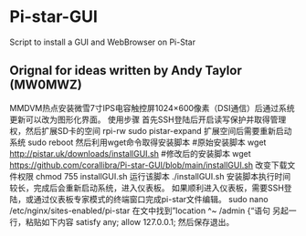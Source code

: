 # Pi-star-GUI
Script to install a GUI and WebBrowser on Pi-Star
## Orignal for ideas written by Andy Taylor (MW0MWZ)
MMDVM热点安装微雪7寸IPS电容触控屏1024×600像素（DSI通信）后通过系统更新可以改为图形化界面。
使用步骤
首先SSH登陆后开启读写保护并取得管理权，然后扩展SD卡的空间
rpi-rw
sudo pistar-expand
扩展空间后需要重新启动系统
sudo reboot
然后利用wget命令取得安装脚本
#原始安装脚本
wget http://pistar.uk/downloads/installGUI.sh
#修改后的安装脚本
wget https://github.com/corallibra/Pi-star-GUI/blob/main/installGUI.sh
改变下载文件权限
chmod 755 installGUI.sh
运行该脚本
./installGUI.sh
安装脚本执行时间较长，完成后会重新启动系统，进入仪表板。
如果顺利进入仪表板，需要SSH登陆，或通过仪表板专家模式的终端窗口完成pi-star文件编辑。
sudo nano /etc/nginx/sites-enabled/pi-star
在文中找到”location ^~ /admin {“语句
另起一行，粘贴如下内容
satisfy any;
allow 127.0.0.1;
然后保存退出。
